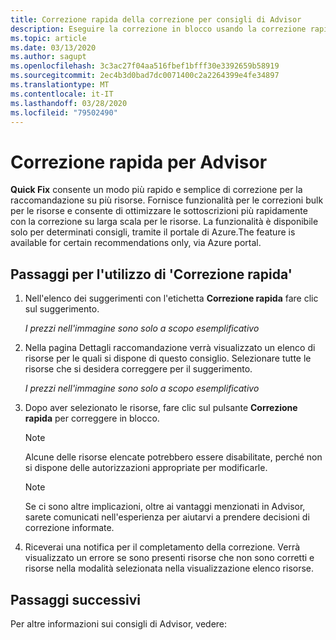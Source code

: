 ```yaml
---
title: Correzione rapida della correzione per consigli di Advisor
description: Eseguire la correzione in blocco usando la correzione rapida in AdvisorPerform bulk remediation using Quick Fix in Advisor
ms.topic: article
ms.date: 03/13/2020
ms.author: sagupt
ms.openlocfilehash: 3c3ac27f04aa516fbef1bfff30e3392659b58919
ms.sourcegitcommit: 2ec4b3d0bad7dc0071400c2a2264399e4fe34897
ms.translationtype: MT
ms.contentlocale: it-IT
ms.lasthandoff: 03/28/2020
ms.locfileid: "79502490"
---
```

# <a name="quick-fix-remediation-for-advisor"></a>Correzione rapida per Advisor
**Quick Fix** consente un modo più rapido e semplice di correzione per la raccomandazione su più risorse. Fornisce funzionalità per le correzioni bulk per le risorse e consente di ottimizzare le sottoscrizioni più rapidamente con la correzione su larga scala per le risorse.
La funzionalità è disponibile solo per determinati consigli, tramite il portale di Azure.The feature is available for certain recommendations only, via Azure portal.


## <a name="steps-to-use-quick-fix"></a>Passaggi per l'utilizzo di 'Correzione rapida'

1. Nell'elenco dei suggerimenti con l'etichetta **Correzione rapida** fare clic sul suggerimento.
   
   *I prezzi nell'immagine sono solo a scopo esemplificativo*

2. Nella pagina Dettagli raccomandazione verrà visualizzato un elenco di risorse per le quali si dispone di questo consiglio. Selezionare tutte le risorse che si desidera correggere per il suggerimento.
   
   *I prezzi nell'immagine sono solo a scopo esemplificativo*

3. Dopo aver selezionato le risorse, fare clic sul pulsante **Correzione rapida** per correggere in blocco.

   > [!NOTE]
   > Alcune delle risorse elencate potrebbero essere disabilitate, perché non si dispone delle autorizzazioni appropriate per modificarle.
   
   > [!NOTE]
   > Se ci sono altre implicazioni, oltre ai vantaggi menzionati in Advisor, sarete comunicati nell'esperienza per aiutarvi a prendere decisioni di correzione informate.
   
4. Riceverai una notifica per il completamento della correzione. Verrà visualizzato un errore se sono presenti risorse che non sono corretti e risorse nella modalità selezionata nella visualizzazione elenco risorse.  


## <a name="next-steps"></a>Passaggi successivi

Per altre informazioni sui consigli di Advisor, vedere:
